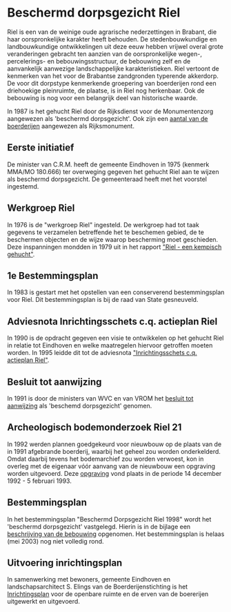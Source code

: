 # Beschermd dorpsgezicht Riel

Riel is een van de weinige oude agrarische nederzettingen in Brabant, die haar oorspronkelijke karakter heeft behouden. De stedenbouwkundige en landbouwkundige ontwikkelingen uit deze eeuw hebben vrijwel overal grote veranderingen gebracht ten aanzien van de oorspronkelijke wegen-, percelerings- en bebouwingsstructuur, de bebouwing zelf en de aanvankelijk aanwezige landschappelijke karakteristieken. Riel vertoont de kenmerken van het voor de Brabantse zandgronden typerende akkerdorp. De voor dit dorpstype kenmerkende groepering van boerderijen rond een driehoekige pleinruimte, de plaatse, is in Riel nog herkenbaar. Ook de bebouwing is nog voor een belangrijk deel van historische waarde.

In 1987 is het gehucht Riel door de Rijksdienst voor de Monumentenzorg aangewezen als 'beschermd dorpsgezicht'. Ook zijn een [aantal van de boerderijen](monumenten) aangewezen als Rijksmonument.

## Eerste initiatief
De minister van C.R.M. heeft de gemeente Eindhoven in 1975 (kenmerk MMA/MO 180.666) ter overweging gegeven het gehucht Riel aan te wijzen als beschermd dorpsgezicht. De gemeenteraad heeft met het voorstel ingestemd.

## Werkgroep Riel
In 1976 is de "werkgroep Riel" ingesteld. De werkgroep had tot taak gegevens te verzamelen betreffende het te beschemen gebied, de te beschermen objecten en de wijze waarop bescherming moet geschieden. Deze inspanningen mondden in 1979 uit in het rapport ["Riel - een kempisch gehucht"](kempischgehucht).

## 1e Bestemmingsplan
In 1983 is gestart met het opstellen van een conserverend bestemmingsplan voor Riel. Dit bestemmingsplan is bij de raad van State gesneuveld.

## Adviesnota Inrichtingsschets c.q. actieplan Riel
In 1990 is de opdracht gegeven een visie te ontwikkelen op het gehucht Riel in relatie tot Eindhoven en welke maatregelen hiervoor getroffen moeten worden. In 1995 leidde dit tot de adviesnota ["Inrichtingsschets c.q. actieplan Riel"](actieplan).

## Besluit tot aanwijzing
In 1991 is door de ministers van WVC en van VROM het [besluit tot aanwijzing](besluit) als 'beschemd dorpsgezicht' genomen.

## Archeologisch bodemonderzoek Riel 21
In 1992 werden plannen goedgekeurd voor nieuwbouw op de plaats van de in 1991 afgebrande boerderij, waarbij het geheel zou worden onderkelderd. Omdat daarbij tevens het bodemarchief zou worden verwoest, kon in overleg met de eigenaar vóór aanvang van de nieuwbouw een opgraving worden uitgevoerd. Deze [opgraving](opgraving) vond plaats in de periode 14 december 1992 - 5 februari 1993.

## Bestemmingsplan
In het bestemmingsplan "Beschermd Dorpsgezicht Riel 1998" wordt het 'beschermd dorpsgezicht' vastgelegd. Hierin is in de bijlage een [beschrijving van de bebouwing](bestplan) opgenomen. Het bestemmingsplan is helaas (mei 2003) nog niet volledig rond.

## Uitvoering inrichtingsplan
In samenwerking met bewoners, gemeente Eindhoven en landschapsarchitect S. Elings van de Boerderijenstichting is het [Inrichtingsplan](inrichtingsplan) voor de openbare ruimte en de erven van de boererijen uitgewerkt en uitgevoerd.
